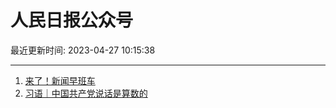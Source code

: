# 人民日报公众号

最近更新时间: 2023-04-27 10:15:38

--- 
1. [来了！新闻早班车](https://mp.weixin.qq.com/s/Gi64lsJ-n0ZTpxRWig_XAQ) 
2. [习语｜中国共产党说话是算数的](https://mp.weixin.qq.com/s/CP_8KP3Jk4gU2Hd_5qREWw) 
